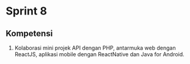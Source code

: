 # Sprint 8

## Kompetensi
1. Kolaborasi mini projek API dengan PHP, antarmuka web dengan ReactJS, aplikasi mobile dengan ReactNative dan Java for Android.
